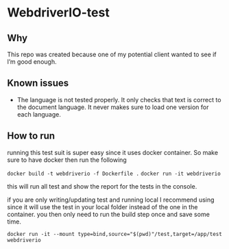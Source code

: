 # WebdriverIO-test

## Why

This repo was created because one of my potential client wanted to see if I’m good enough.

## Known issues

- The language is not tested properly. It only checks that text is correct to the document language. It never makes sure to load one version for each language.

## How to run

running this test suit is super easy since it uses docker container. So make sure to have docker then run the following

  `docker build -t webdriverio -f Dockerfile .`
  `docker run -it webdriverio`

this will run all test and show the report for the tests in the console.

if you are only writing/updating test and running local I recommend using since it will use the test in your local folder instead of the one in the container. you then only need to run the build step once and save some time.

`docker run -it --mount type=bind,source="$(pwd)"/test,target=/app/test webdriverio`
